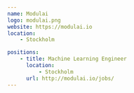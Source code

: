 ```yaml
---
name: Modulai
logo: modulai.png
website: https://modulai.io
location:
    - Stockholm

positions:
    - title: Machine Learning Engineer
      location:
          - Stockholm
      url: http://modulai.io/jobs/
---
```

